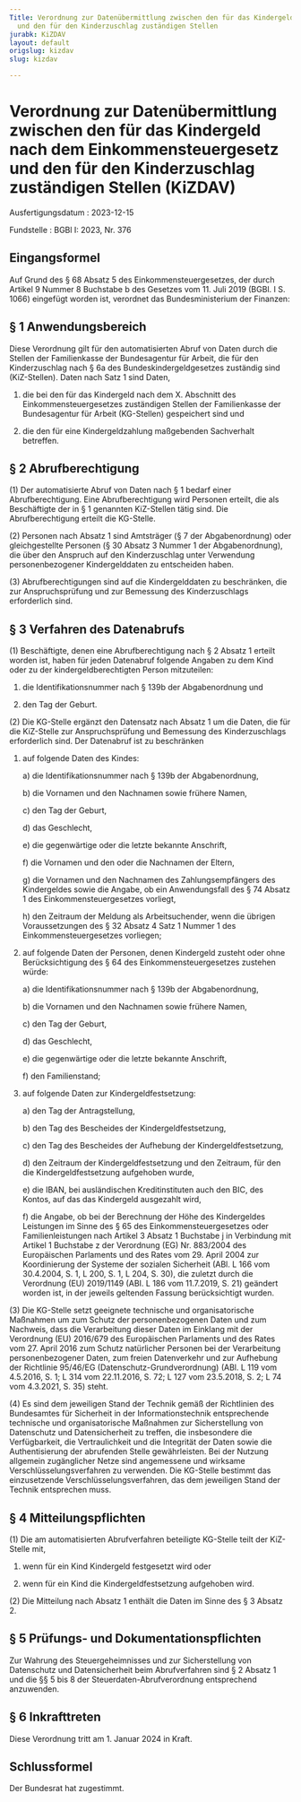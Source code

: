 ```yaml
---
Title: Verordnung zur Datenübermittlung zwischen den für das Kindergeld nach dem Einkommensteuergesetz
  und den für den Kinderzuschlag zuständigen Stellen
jurabk: KiZDAV
layout: default
origslug: kizdav
slug: kizdav

---
```


# Verordnung zur Datenübermittlung zwischen den für das Kindergeld nach dem Einkommensteuergesetz und den für den Kinderzuschlag zuständigen Stellen (KiZDAV)

Ausfertigungsdatum
:   2023-12-15

Fundstelle
:   BGBl I: 2023, Nr. 376


## Eingangsformel

Auf Grund des § 68 Absatz 5 des Einkommensteuergesetzes, der durch Artikel 9 Nummer 8 Buchstabe b des Gesetzes vom 11. Juli 2019 (BGBl. I S. 1066) eingefügt worden ist, verordnet das Bundesministerium der Finanzen:


## § 1 Anwendungsbereich

Diese Verordnung gilt für den automatisierten Abruf von Daten durch die Stellen der Familienkasse der Bundesagentur für Arbeit, die für den Kinderzuschlag nach § 6a des Bundeskindergeldgesetzes zuständig sind (KiZ-Stellen). Daten nach Satz 1 sind Daten,

1.  die bei den für das Kindergeld nach dem X. Abschnitt des Einkommensteuergesetzes zuständigen Stellen der Familienkasse der Bundesagentur für Arbeit (KG-Stellen) gespeichert sind und


2.  die den für eine Kindergeldzahlung maßgebenden Sachverhalt betreffen.





## § 2 Abrufberechtigung

(1) Der automatisierte Abruf von Daten nach § 1 bedarf einer Abrufberechtigung. Eine Abrufberechtigung wird Personen erteilt, die als Beschäftigte der in § 1 genannten KiZ-Stellen tätig sind. Die Abrufberechtigung erteilt die KG-Stelle.

(2) Personen nach Absatz 1 sind Amtsträger (§ 7 der Abgabenordnung) oder gleichgestellte Personen (§ 30 Absatz 3 Nummer 1 der Abgabenordnung), die über den Anspruch auf den Kinderzuschlag unter Verwendung personenbezogener Kindergelddaten zu entscheiden haben.

(3) Abrufberechtigungen sind auf die Kindergelddaten zu beschränken, die zur Anspruchsprüfung und zur Bemessung des Kinderzuschlags erforderlich sind.


## § 3 Verfahren des Datenabrufs

(1) Beschäftigte, denen eine Abrufberechtigung nach § 2 Absatz 1 erteilt worden ist, haben für jeden Datenabruf folgende Angaben zu dem Kind oder zu der kindergeldberechtigten Person mitzuteilen:

1.  die Identifikationsnummer nach § 139b der Abgabenordnung und


2.  den Tag der Geburt.




(2) Die KG-Stelle ergänzt den Datensatz nach Absatz 1 um die Daten, die für die KiZ-Stelle zur Anspruchsprüfung und Bemessung des Kinderzuschlags erforderlich sind. Der Datenabruf ist zu beschränken

1.  auf folgende Daten des Kindes:

    a)  die Identifikationsnummer nach § 139b der Abgabenordnung,


    b)  die Vornamen und den Nachnamen sowie frühere Namen,


    c)  den Tag der Geburt,


    d)  das Geschlecht,


    e)  die gegenwärtige oder die letzte bekannte Anschrift,


    f)  die Vornamen und den oder die Nachnamen der Eltern,


    g)  die Vornamen und den Nachnamen des Zahlungsempfängers des Kindergeldes sowie die Angabe, ob ein Anwendungsfall des § 74 Absatz 1 des Einkommensteuergesetzes vorliegt,


    h)  den Zeitraum der Meldung als Arbeitsuchender, wenn die übrigen Voraussetzungen des § 32 Absatz 4 Satz 1 Nummer 1 des Einkommensteuergesetzes vorliegen;





2.  auf folgende Daten der Personen, denen Kindergeld zusteht oder ohne Berücksichtigung des § 64 des Einkommensteuergesetzes zustehen würde:

    a)  die Identifikationsnummer nach § 139b der Abgabenordnung,


    b)  die Vornamen und den Nachnamen sowie frühere Namen,


    c)  den Tag der Geburt,


    d)  das Geschlecht,


    e)  die gegenwärtige oder die letzte bekannte Anschrift,


    f)  den Familienstand;





3.  auf folgende Daten zur Kindergeldfestsetzung:

    a)  den Tag der Antragstellung,


    b)  den Tag des Bescheides der Kindergeldfestsetzung,


    c)  den Tag des Bescheides der Aufhebung der Kindergeldfestsetzung,


    d)  den Zeitraum der Kindergeldfestsetzung und den Zeitraum, für den die Kindergeldfestsetzung aufgehoben wurde,


    e)  die IBAN, bei ausländischen Kreditinstituten auch den BIC, des Kontos, auf das das Kindergeld ausgezahlt wird,


    f)  die Angabe, ob bei der Berechnung der Höhe des Kindergeldes Leistungen im Sinne des § 65 des Einkommensteuergesetzes oder Familienleistungen nach Artikel 3 Absatz 1 Buchstabe j in Verbindung mit Artikel 1 Buchstabe z der Verordnung (EG) Nr. 883/2004 des Europäischen Parlaments und des Rates vom 29. April 2004 zur Koordinierung der Systeme der sozialen Sicherheit (ABl. L 166 vom 30.4.2004, S. 1, L 200, S. 1, L 204, S. 30), die zuletzt durch die Verordnung (EU) 2019/1149 (ABI. L 186 vom 11.7.2019, S. 21) geändert worden ist, in der jeweils geltenden Fassung berücksichtigt wurden.







(3) Die KG-Stelle setzt geeignete technische und organisatorische Maßnahmen um zum Schutz der personenbezogenen Daten und zum Nachweis, dass die Verarbeitung dieser Daten im Einklang mit der Verordnung (EU) 2016/679 des Europäischen Parlaments und des Rates vom 27. April 2016 zum Schutz natürlicher Personen bei der Verarbeitung personenbezogener Daten, zum freien Datenverkehr und zur Aufhebung der Richtlinie 95/46/EG (Datenschutz-Grundverordnung) (ABl. L 119 vom 4.5.2016, S. 1; L 314 vom 22.11.2016, S. 72; L 127 vom 23.5.2018, S. 2; L 74 vom 4.3.2021, S. 35) steht.

(4) Es sind dem jeweiligen Stand der Technik gemäß der Richtlinien des Bundesamtes für Sicherheit in der Informationstechnik entsprechende technische und organisatorische Maßnahmen zur Sicherstellung von Datenschutz und Datensicherheit zu treffen, die insbesondere die Verfügbarkeit, die Vertraulichkeit und die Integrität der Daten sowie die Authentisierung der abrufenden Stelle gewährleisten. Bei der Nutzung allgemein zugänglicher Netze sind angemessene und wirksame Verschlüsselungsverfahren zu verwenden. Die KG-Stelle bestimmt das einzusetzende Verschlüsselungsverfahren, das dem jeweiligen Stand der Technik entsprechen muss.


## § 4 Mitteilungspflichten

(1) Die am automatisierten Abrufverfahren beteiligte KG-Stelle teilt der KiZ-Stelle mit,

1.  wenn für ein Kind Kindergeld festgesetzt wird oder


2.  wenn für ein Kind die Kindergeldfestsetzung aufgehoben wird.




(2) Die Mitteilung nach Absatz 1 enthält die Daten im Sinne des § 3 Absatz 2.


## § 5 Prüfungs- und Dokumentationspflichten

Zur Wahrung des Steuergeheimnisses und zur Sicherstellung von Datenschutz und Datensicherheit beim Abrufverfahren sind § 2 Absatz 1 und die §§ 5 bis 8 der Steuerdaten-Abrufverordnung entsprechend anzuwenden.


## § 6 Inkrafttreten

Diese Verordnung tritt am 1. Januar 2024 in Kraft.


## Schlussformel

Der Bundesrat hat zugestimmt.

